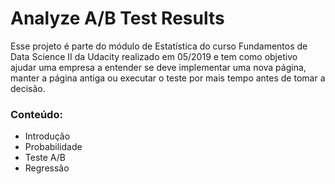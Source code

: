 # Analyze A/B Test Results

Esse projeto é parte do módulo de Estatística do curso Fundamentos de Data Science II da Udacity realizado em 05/2019 e tem como objetivo 
ajudar uma empresa a entender se deve implementar uma nova página, manter a página antiga ou executar o teste por mais tempo antes de tomar a decisão.


### Conteúdo:
- Introdução
- Probabilidade
- Teste A/B
- Regressão

